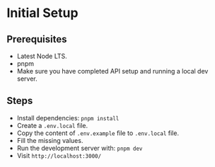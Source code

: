 # Initial Setup

## Prerequisites

- Latest Node LTS.
- pnpm
- Make sure you have completed API setup and running a local dev server.

## Steps

- Install dependencies: `pnpm install`
- Create a `.env.local` file.
- Copy the content of `.env.example` file to `.env.local` file.
- Fill the missing values.
- Run the development server with: `pnpm dev`
- Visit `http://localhost:3000/`
